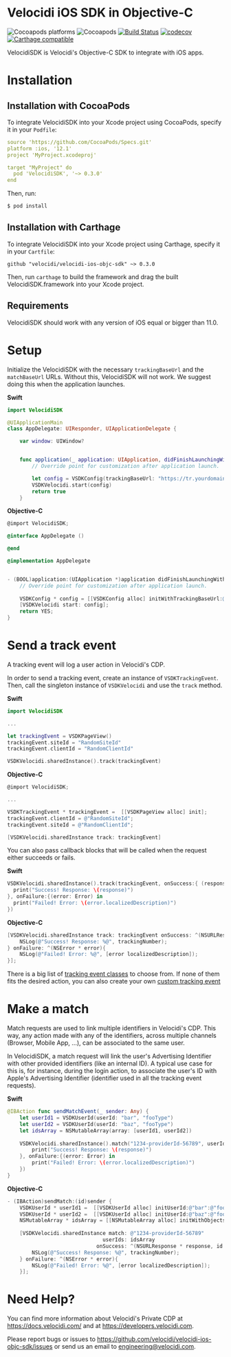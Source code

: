 # Velocidi iOS SDK in Objective-C 
![Cocoapods platforms](https://img.shields.io/cocoapods/p/VelocidiSDK.svg)
![Cocoapods](https://img.shields.io/cocoapods/v/VelocidiSDK.svg)
[![Build Status](https://travis-ci.com/velocidi/velocidi-ios-objc-sdk.svg?branch=master)](https://travis-ci.com/velocidi/velocidi-ios-objc-sdk)
[![codecov](https://codecov.io/gh/velocidi/velocidi-ios-objc-sdk/branch/master/graph/badge.svg)](https://codecov.io/gh/velocidi/velocidi-ios-objc-sdk)
[![Carthage compatible](https://img.shields.io/badge/Carthage-compatible-4BC51D.svg?style=flat)](https://github.com/Carthage/Carthage)

VelocidiSDK is Velocidi's Objective-C SDK to integrate with iOS apps.

# Installation
## Installation with CocoaPods
To integrate VelocidiSDK into your Xcode project using CocoaPods, specify it in your `Podfile`:

```yaml
source 'https://github.com/CocoaPods/Specs.git'
platform :ios, '12.1'
project 'MyProject.xcodeproj'

target "MyProject" do
  pod 'VelocidiSDK', '~> 0.3.0'
end
```

Then, run:

```bash
$ pod install
```

## Installation with Carthage

To integrate VelocidiSDK into your Xcode project using Carthage, specify it in your `Cartfile`:

```
github "velocidi/velocidi-ios-objc-sdk" ~> 0.3.0
```

Then, run `carthage` to build the framework and drag the built VelocidiSDK.framework into your Xcode project.

## Requirements

VelocidiSDK should work with any version of iOS equal or bigger than 11.0.

# Setup

Initialize the VelocidiSDK with the necessary `trackingBaseUrl` and the `matchBaseUrl` URLs. Without this, VelocidiSDK will not work. We suggest doing this when the application launches.

__Swift__
```swift
import VelocidiSDK

@UIApplicationMain
class AppDelegate: UIResponder, UIApplicationDelegate {

    var window: UIWindow?


    func application(_ application: UIApplication, didFinishLaunchingWithOptions launchOptions: [UIApplication.LaunchOptionsKey: Any]?) -> Bool {
        // Override point for customization after application launch.

        let config = VSDKConfig(trackingBaseUrl: "https://tr.yourdomain.com", "https://match.yourdomain.com")!
        VSDKVelocidi.start(config)
        return true
    }
```

__Objective-C__
```objectivec
@import VelocidiSDK;

@interface AppDelegate ()

@end

@implementation AppDelegate


- (BOOL)application:(UIApplication *)application didFinishLaunchingWithOptions:(NSDictionary *)launchOptions {
    // Override point for customization after application launch.
    
    VSDKConfig * config = [[VSDKConfig alloc] initWithTrackingBaseUrl:@"https://tr.yourdomain.com": @"https://match.yourdomain.com"];
    [VSDKVelocidi start: config];
    return YES;
}
```

# Send a track event

A tracking event will log a user action in Velocidi's CDP.

In order to send a tracking event, create an instance of `VSDKTrackingEvent`. Then, call the singleton instance of `VSDKVelocidi` and use the `track` method.

__Swift__
```swift
import VelocidiSDK

...

let trackingEvent = VSDKPageView()
trackingEvent.siteId = "RandomSiteId"
trackingEvent.clientId = "RandomClientId"

VSDKVelocidi.sharedInstance().track(trackingEvent)
```

__Objective-C__
```objectivec
@import VelocidiSDK;

...

VSDKTrackingEvent * trackingEvent =  [[VSDKPageView alloc] init];
trackingEvent.clientId = @"RandomSiteId";
trackingEvent.siteId = @"RandomClientId";

[VSDKVelocidi.sharedInstance track: trackingEvent] 
```


You can also pass callback blocks that will be called when the request either succeeds or fails.

__Swift__
```swift
VSDKVelocidi.sharedInstance().track(trackingEvent, onSuccess:{ (response: URLResponse, responseObject: Any) in
  print("Success! Response: \(response)")
}, onFailure:{(error: Error) in
  print("Failed! Error: \(error.localizedDescription)")
})
```

__Objective-C__
```objectivec
[VSDKVelocidi.sharedInstance track: trackingEvent onSuccess: ^(NSURLResponse * response, id responseObject){
    NSLog(@"Success! Response: %@", trackingNumber);
} onFailure: ^(NSError * error){
    NSLog(@"Failed! Error: %@", [error localizedDescription]);
}];
```

There is a big list of [tracking event classes](https://ios.developers.velocidi.com/tracking-model-classes-list.html) to choose from. If none of them fits the desired action, you can also create your own [custom tracking event](https://ios.developers.velocidi.com/custom-tracking-events.html)

# Make a match

Match requests are used to link multiple identifiers in Velocidi's CDP. This way, any action made with any of the identifiers, across multiple channels (Browser, Mobile App, ...), can be associated to the same user.

In VelocidiSDK, a match request will link the user's Advertising Identifier with other provided identifiers (like an internal ID). A typical use case for this is, for instance, during the login action, to associate the user's ID with Apple's Advertising Identifier (identifier used in all the tracking event requests).

__Swift__
```swift
@IBAction func sendMatchEvent(_ sender: Any) {
    let userId1 = VSDKUserId(userId: "bar", "fooType")
    let userId2 = VSDKUserId(userId: "baz", "fooType")
    let idsArray = NSMutableArray(array: [userId1, userId2])
      
    VSDKVelocidi.sharedInstance().match("1234-providerId-56789", userIds: idsArray, onSuccess:{ (response: URLResponse, responseObject: Any) in
        print("Success! Response: \(response)")
    }, onFailure:{(error: Error) in
        print("Failed! Error: \(error.localizedDescription)")
    })
}
```

__Objective-C__
```objectivec
- (IBAction)sendMatch:(id)sender {
    VSDKUserId * userId1 =  [[VSDKUserId alloc] initUserId:@"bar":@"fooType"];
    VSDKUserId * userId2 =  [[VSDKUserId alloc] initUserId:@"baz":@"fooType"];
    NSMutableArray * idsArray = [[NSMutableArray alloc] initWithObjects: userId1, userId2, nil];
    
    [VSDKVelocidi.sharedInstance match: @"1234-providerId-56789"
                               userIds: idsArray
                             onSuccess: ^(NSURLResponse * response, id responseObject){
        NSLog(@"Success! Response: %@", trackingNumber);
    } onFailure: ^(NSError * error){
        NSLog(@"Failed! Error: %@", [error localizedDescription]);
    }];
```

# Need Help?

You can find more information about Velocidi's Private CDP at https://docs.velocidi.com/ and at https://developers.velocidi.com.

Please report bugs or issues to https://github.com/velocidi/velocidi-ios-objc-sdk/issues or send us an email to engineering@velocidi.com.
